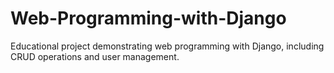 # Web-Programming-with-Django
Educational project demonstrating web programming with Django, including CRUD operations and user management.
